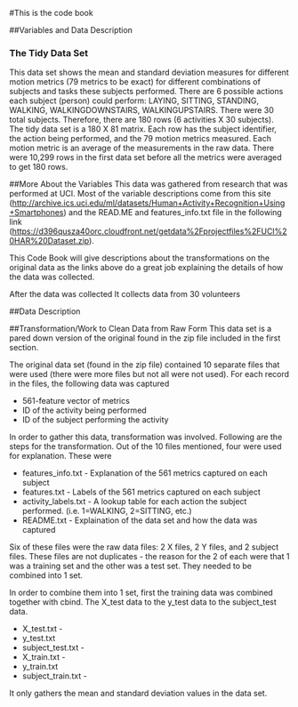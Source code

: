 #This is the code book 

##Variables and Data Description
### The Tidy Data Set
This data set shows the mean and standard deviation measures for different motion metrics (79 metrics to be exact) for different combinations of subjects and tasks these subjects performed. There are 6 possible actions each subject (person) could perform: LAYING, SITTING, STANDING, WALKING, WALKINGDOWNSTAIRS, WALKINGUPSTAIRS. There were 30 total subjects. Therefore, there are 180 rows (6 activities X 30 subjects). The tidy data set is a 180 X 81 matrix. Each row has the subject identifier, the action being performed, and the 79 motion metrics measured. Each motion metric is an average of the measurements in the raw data. There were 10,299 rows in the first data set before all the metrics were averaged to get 180 rows.  


##More About the Variables
This data was gathered from research that was performed at UCI. Most of the variable descriptions come from this site (http://archive.ics.uci.edu/ml/datasets/Human+Activity+Recognition+Using+Smartphones) 
and the READ.ME and features_info.txt file in the following link (https://d396qusza40orc.cloudfront.net/getdata%2Fprojectfiles%2FUCI%20HAR%20Dataset.zip). 

This Code Book will give descriptions about the transformations on the original data as the links above do a great job explaining the details of how the data was collected. 

After the data was collected 
It collects data from 30 
volunteers


##Data Description

##Transformation/Work to Clean Data from Raw Form
This data set is a pared down version of the original found in the zip file included in the first section.

The original data set (found in the zip file) contained 10 separate files that were used (there were more files but not all were not used). For each record in the files, the following data was captured
* 561-feature vector of metrics 
* ID of the activity being performed 
* ID of the subject performing the activity


In order to gather this data, transformation was involved. Following are the steps for the transformation. 
Out of the 10 files mentioned, four were used for explanation. These were 
* features_info.txt - Explanation of the 561 metrics captured on each subject
* features.txt - Labels of the 561 metrics captured on each subject
* activity_labels.txt - A lookup table for each action the subject performed. (i.e. 1=WALKING, 2=SITTING, etc.)
* README.txt - Explaination of the data set and how the data was captured

Six of these files were the raw data files: 2 X files, 2 Y files, and 2 subject files. These files are not duplicates - the reason for the 2 of each were that 1 was a training set and the other was a test set. They needed to be combined into 1 set. 

In order to combine them into 1 set, first the training data was combined together with cbind. The X_test data to the y_test data to the subject_test data.
* X_test.txt - 
* y_test.txt 
* subject_test.txt -
* X_train.txt - 
* y_train.txt 
* subject_train.txt -


It only gathers the mean and standard deviation values in the data set. 

